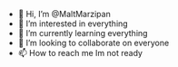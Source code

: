 - 👋 Hi, I’m @MaltMarzipan
- 👀 I’m interested in everything
- 🌱 I’m currently learning everything
- 💞️ I’m looking to collaborate on everyone
- 📫 How to reach me Im not ready

<!---
MaltMarzipan/MaltMarzipan is a ✨ special ✨ repository because its `README.md` (this file) appears on your GitHub profile.
You can click the Preview link to take a look at your changes.
--->
